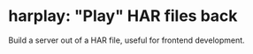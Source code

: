 # harplay: "Play" HAR files back

Build a server out of a HAR file, useful for frontend development.

